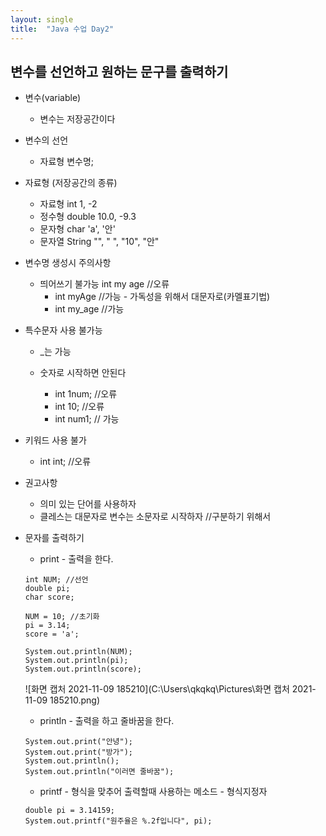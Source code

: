 ```yaml
---
layout: single
title:  "Java 수업 Day2"
---
```

## 변수를 선언하고 원하는 문구를 출력하기

* 변수(variable)
  * 변수는 저장공간이다
  
* 변수의 선언
  * 자료형 변수명;

* 자료형 (저장공간의 종류)
  * 자료형	int	1, -2
  * 정수형	double	10.0, -9.3
  * 문자형	char	'a', '안'
  * 문자열	String	"", " ", "10", "안"

* 변수명 생성시 주의사항
  * 띄어쓰기 불가능 int my age //오류
    * int myAge //가능 - 가독성을 위해서 대문자로(카멜표기법)
    * int my_age //가능

* 특수문자 사용 불가능
  * _는 가능

  * 숫자로 시작하면 안된다
    * int 1num; //오류
    * int 10; //오류
    * int num1; // 가능
	
* 키워드 사용 불가
  * int int; //오류

* 권고사항
  * 의미 있는 단어를 사용하자
  * 클레스는 대문자로 변수는 소문자로 시작하자 //구분하기 위해서

* 문자를 출력하기
  * print - 출력을 한다.<br/>
  ```
  int NUM; //선언
  double pi;
  char score;
		
  NUM = 10; //초기화
  pi = 3.14;
  score = 'a';
		
  System.out.println(NUM);
  System.out.println(pi);
  System.out.println(score);
  ```
  
  ![화면 캡처 2021-11-09 185210](C:\Users\qkqkq\Pictures\화면 캡처 2021-11-09 185210.png)
  
  * println - 출력을 하고 줄바꿈을 한다.<br/>
  
  ```
  System.out.print("안녕");
  System.out.print("방가");
  System.out.println();
  System.out.println("이러면 줄바꿈");
  ```
  
  * printf - 형식을 맞추어 출력할때 사용하는 메소드 - 형식지정자<br/>
  ```
  double pi = 3.14159;
  System.out.printf("원주율은 %.2f입니다", pi);
  ```
